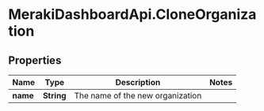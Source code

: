 # MerakiDashboardApi.CloneOrganization

## Properties
Name | Type | Description | Notes
------------ | ------------- | ------------- | -------------
**name** | **String** | The name of the new organization | 


